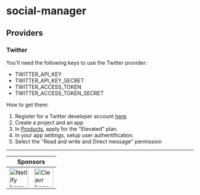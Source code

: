 # social-manager

## Providers

### Twitter

You'll need the following keys to use the Twitter provider:

- TWITTER_API_KEY
- TWITTER_API_KEY_SECRET
- TWITTER_ACCESS_TOKEN
- TWITTER_ACCESS_TOKEN_SECRET

How to get them:

1. Register for a Twitter developer account [here](https://developer.twitter.com/en/apps).
2. Create a project and an app
3. In [Products](https://developer.twitter.com/en/portal/products), apply for the "Elevated" plan.
4. In your app settings, setup user authentification.
5. Select the "Read and write and Direct message" permission

---

<table>
  <thead>
    <tr>
      <th colspan="2">Sponsors</th>
    </tr>
  </thead>
  <tbody>
    <tr>
      <td>
        <a href="https://www.netlify.com" target="_blank">
          <img alt="Netlify banner" height="51px" src="https://www.netlify.com/v3/img/components/netlify-color-accent.svg" />
        </a>
      </td>
      <td>
        <a href="https://cleavr.io" target="_blank">
          <img alt="Cleavr banner" height="51px" src="https://hcti.io/v1/image/ae9a047f-22b3-4016-a37a-80f297894678" />
        </a>
      </td>
    </tr>
  </tbody>
</table>
